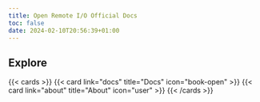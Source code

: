 ```yaml
---
title: Open Remote I/O Official Docs
toc: false
date: 2024-02-10T20:56:39+01:00
---
```


## Explore

{{< cards >}}
  {{< card link="docs" title="Docs" icon="book-open" >}}
  {{< card link="about" title="About" icon="user" >}}
{{< /cards >}}

